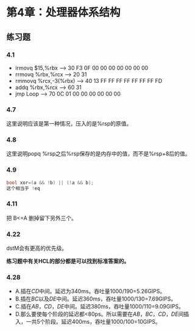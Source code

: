 # 第4章：处理器体系结构
## 练习题
### 4.1
- irmovq $15,%rbx --> 30 F3 0F 00 00 00 00 00 00 00
- rrmovq %rbx,%rcx --> 20 31
- rmmovq %rcx,-3(%rbx) --> 40 13 FF FF FF FF FF FF FF FD
- addq %rbx,%rcx --> 60 31
- jmp Loop --> 70 0C 01 00 00 00 00 00 00


### 4.7
这里说明应该是第一种情况，压入的是%rsp的原值。

### 4.8
这里说明popq %rsp之后%rsp保存的是内存中的值，而不是%rsp+8后的值。

### 4.9
```c
bool xor=(a && !b) || (!a && b);
这个相当于 !eq
```
### 4.11
把 B<=A 删掉留下另外三个。

### 4.22 
dstM会有更高的优先级。

<b>练习题中有关HCL的部分都是可以找到标准答案的。</b>

### 4.28
- A.插在*CD*中间。延迟为340ms。吞吐量1000/190=5.26GIPS。
- B.插在*BC*以及*DE*中间。延迟360ms，吞吐量1000/130=7.69GIPS。
- C.插在*AB*，*CD*，*DE*中间。延迟380ms，吞吐量1000/110=9.09GIPS。
- D.那么要使每个阶段的延迟都<80ps。所以需要在*AB*，*BC*，*CD*，*DE*间插入，一共5个阶段。延迟400ms，吞吐量1000/100=10GIPS。  